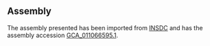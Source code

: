 
Assembly
--------

The assembly presented has been imported from 
[INSDC](http://www.insdc.org) and has the assembly accession
[GCA\_011066595.1](http://www.ebi.ac.uk/ena/data/view/GCA_011066595.1).

